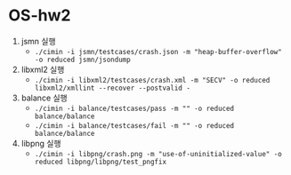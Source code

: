 # OS-hw2
1. jsmn 실행
    * `./cimin -i jsmn/testcases/crash.json -m "heap-buffer-overflow" -o reduced jsmn/jsondump`
2. libxml2 실행
    * `./cimin -i libxml2/testcases/crash.xml -m "SECV" -o reduced libxml2/xmllint --recover --postvalid -`
3. balance 실행
    * `./cimin -i balance/testcases/pass -m "" -o reduced balance/balance`
    * `./cimin -i balance/testcases/fail -m "" -o reduced balance/balance`
4. libpng 실행
    * `./cimin -i libpng/crash.png -m "use-of-uninitialized-value" -o reduced libpng/libpng/test_pngfix`
